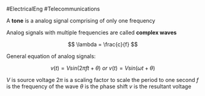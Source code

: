 #ElectricalEng #Telecommunications

A **tone** is a analog signal comprising of only one frequency

Analog signals with multiple frequencies are called **complex waves**

$$
\lambda = \frac{c}{f}
$$

General equation of analog signals:

$$
v(t) = V sin(2\pi ft+\theta) \ or \ v(t) = V sin(\omega t+\theta)
$$

$V$ is source voltage
$2\pi$ is a scaling factor to scale the period to one second
$f$ is the frequency of the wave
$\theta$ is the phase shift
$v$ is the resultant voltage



